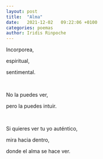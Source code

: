 ```yaml
---
layout: post
title:  "Alma"
date:   2021-12-02   09:22:06 +0100
categories: poemas
author: Iridis Rinpoche
---
```


Incorporea,

espiritual,

sentimental.

<br>

No la puedes ver,

pero la puedes intuir.

<br>

Si quieres ver tu yo auténtico,

mira hacia dentro,

donde el alma se hace ver.